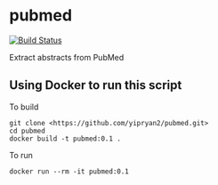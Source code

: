 # pubmed

[![Build Status](https://github.com/yipryan2/pubmed/workflows/PubMed-CI/badge.svg?branch=main)](https://github.com/yipryan2/pubmed/actions)

Extract abstracts from PubMed

## Using Docker to run this script

To build

```shell
git clone <https://github.com/yipryan2/pubmed.git>
cd pubmed
docker build -t pubmed:0.1 .
```

To run

```shell
docker run --rm -it pubmed:0.1
```
